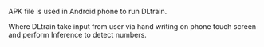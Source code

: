 
APK file is used in Android phone to run DLtrain.

Where DLtrain take input from user via hand writing on phone touch screen and perform Inference to detect numbers.
